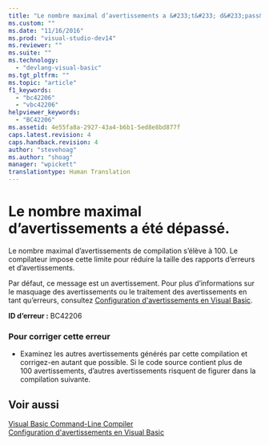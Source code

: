 ```yaml
---
title: "Le nombre maximal d’avertissements a &#233;t&#233; d&#233;pass&#233;. | Microsoft Docs"
ms.custom: ""
ms.date: "11/16/2016"
ms.prod: "visual-studio-dev14"
ms.reviewer: ""
ms.suite: ""
ms.technology: 
  - "devlang-visual-basic"
ms.tgt_pltfrm: ""
ms.topic: "article"
f1_keywords: 
  - "bc42206"
  - "vbc42206"
helpviewer_keywords: 
  - "BC42206"
ms.assetid: 4e55fa8a-2927-43a4-b6b1-5ed8e8bd877f
caps.latest.revision: 4
caps.handback.revision: 4
author: "stevehoag"
ms.author: "shoag"
manager: "wpickett"
translationtype: Human Translation
---
```

# Le nombre maximal d’avertissements a &#233;t&#233; d&#233;pass&#233;.
Le nombre maximal d’avertissements de compilation s’élève à 100. Le compilateur impose cette limite pour réduire la taille des rapports d’erreurs et d’avertissements.  
  
 Par défaut, ce message est un avertissement. Pour plus d’informations sur le masquage des avertissements ou le traitement des avertissements en tant qu’erreurs, consultez [Configuration d'avertissements en Visual Basic](/visual-studio/ide/configuring-warnings-in-visual-basic).  
  
 **ID d’erreur :** BC42206  
  
### Pour corriger cette erreur  
  
-   Examinez les autres avertissements générés par cette compilation et corrigez\-en autant que possible. Si le code source contient plus de 100 avertissements, d’autres avertissements risquent de figurer dans la compilation suivante.  
  
## Voir aussi  
 [Visual Basic Command\-Line Compiler](../../visual-basic/reference/command-line-compiler/index.md)   
 [Configuration d'avertissements en Visual Basic](/visual-studio/ide/configuring-warnings-in-visual-basic)